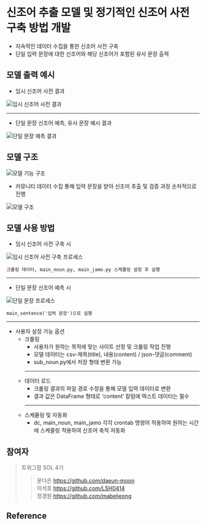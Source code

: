 # 신조어 추출 모델 및 정기적인 신조어 사전 구축 방법 개발
- 지속적인 데이터 수집을 통한 신조어 사전 구축  
- 단일 입력 문장에 대한 신조어와 해당 신조어가 포함된 유사 문장 출력  
## 모델 출력 예시
- 임시 신조어 사전 결과 

![임시 신조어 사전 결과](https://github.com/twigfarm/letr-sol-New-Words-Detector/assets/123911402/b40aef73-7f8a-44c8-89ae-c9505a07f7b9)
* * *
- 단일 문장 신조어 예측, 유사 문장 예시 결과  

![단일 문장 예측 결과](https://github.com/twigfarm/letr-sol-New-Words-Detector/assets/123911402/8a05b521-bf32-43fa-bdb0-6b0f608d072a)
## 모델 구조


![모델 기능 구조](https://github.com/twigfarm/letr-sol-New-Words-Detector/assets/123911402/4eea3695-3ddb-4be4-a04a-bb92e83ef730)
- 커뮤니티 데이터 수집 통해 입력 문장을 받아 신조어 추출 및 검증 과정 순차적으로 진행    

![모델 구조](https://github.com/twigfarm/letr-sol-New-Words-Detector/assets/123911402/827a77ba-cbb3-4ead-96bc-da0aa56a301b)
## 모델 사용 방법 
- 임시 신조어 사전 구축 시

![임시 신조어 사전 구축 프로세스](https://github.com/twigfarm/letr-sol-New-Words-Detector/assets/123911402/b97a0452-94aa-435e-8638-2564e0794371)  
  
    크롤링 데이터, main_noun.py, main_jamo.py 스케쥴링 설정 후 실행
* * *  
- 단일 문장 신조어 예측 시 

![단일 문장 프로세스](https://github.com/twigfarm/letr-sol-New-Words-Detector/assets/123911402/1241733d-51a8-48e0-9925-034c02154dcd)

    main_sentence('입력 문장')으로 실행
    
* * *
- 사용자 설정 가능 옵션   
  - 크롤링  
    - 사용자가 원하는 목적에 맞는 사이트 선정 및 크롤링 작업 진행
    - 모델 데이터는 csv-제목(title), 내용(content) / json-댓글(comment)
    - sub_noun.py에서 저장 형태 변환 가능
    * * *
  - 데이터 로드
    - 크롤링 결과의 파일 경로 수정을 통해 모델 입력 데이터로 변환
    - 결과 값은 DataFrame 형태로 ‘content’ 칼럼에 텍스트 데이터는 필수
    * * *
  - 스케쥴링 및 자동화
    - dc, main_noun, main_jamo 각각 crontab 명령어 적용하여 원하는 시간에 스케줄링 적용하여 신조어 축적 자동화 
## 참여자 
> 트위그팜 SOL 4기  
> > 문다은 https://github.com/daeun-moon   
이석호 https://github.com/LSH0414   
정경원 https://github.com/mabeljeong
## Reference